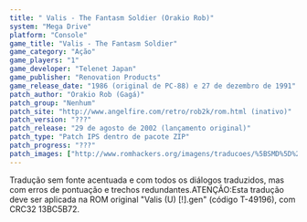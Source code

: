 ```yaml
---
title: " Valis - The Fantasm Soldier (Orakio Rob)"
system: "Mega Drive"
platform: "Console"
game_title: "Valis - The Fantasm Soldier"
game_category: "Ação"
game_players: "1"
game_developer: "Telenet Japan"
game_publisher: "Renovation Products"
game_release_date: "1986 (original de PC-88) e 27 de dezembro de 1991"
patch_author: "Orakio Rob (Gagá)"
patch_group: "Nenhum"
patch_site: "http://www.angelfire.com/retro/rob2k/rom.html (inativo)"
patch_version: "???"
patch_release: "29 de agosto de 2002 (lançamento original)"
patch_type: "Patch IPS dentro de pacote ZIP"
patch_progress: "???"
patch_images: ["http://www.romhackers.org/imagens/traducoes/%5BSMD%5D%20Valis%20-%20The%20Fantasm%20Soldier%20-%20Orakio%20Rob%20-%201.png","http://www.romhackers.org/imagens/traducoes/%5BSMD%5D%20Valis%20-%20The%20Fantasm%20Soldier%20-%20Orakio%20Rob%20-%202.png","http://www.romhackers.org/imagens/traducoes/%5BSMD%5D%20Valis%20-%20The%20Fantasm%20Soldier%20-%20Orakio%20Rob%20-%203.png"]
---
```

Tradução sem fonte acentuada e com todos os diálogos traduzidos, mas com erros de pontuação e trechos redundantes.ATENÇÃO:Esta tradução deve ser aplicada na ROM original "Valis (U) [!].gen" (código T-49196), com CRC32 13BC5B72.